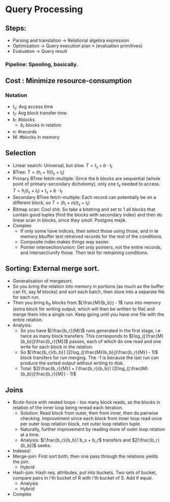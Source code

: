 # Query Processing

## Steps:
- Parsing and translation → Relational algebra expression
- Optimization → Query execution plan ≡ {evaluation primitives}
- Evaluation → Query result

### Pipeline: Spooling, basically.

## Cost : Minimize resource-consumption
### Notation
- $t_s$: Avg access time
- $t_t$: Avg block transfer time.
- b: #blocks
  - $b_r$ blocks in relation
- n: #records
- M: #blocks in memory

## Selection
- Linear search: Universal, but slow. $T = t_s + b ⋅ t_t$
- BTree: $T = (h_i + 1)(t_s + t_t)$
- Primary BTree fetch-multiple: Since the b blocks are sequential (whole point of primary-secondary dichotomy), only one $t_s$ needed to access. $T = h_i (t_s + t_t) + t_s + b ⋅ t_t$
- Secondary BTree fetch-multiple: Each record can potentially be on a different block, so $T = (h_i + n)(t_s + t_t)$
- Bitmap scan: Cool shit. So take a bitstring and set to 1 all blocks that contain good tuples (find the blocks with secondary index) and then do linear scan in blocks, since they smoll. Postgres mejik.
- Complex
  - If only some have indices, then select those using those, and in te memory bbuffer test retreived records for the rest of the conditions.
  - Composite index makes things way easier.
  - Pointer intersection/union: Get only pointers, not the entire records, and intersect/unify those. Then test for remaining conditions.

## Sorting: External merge sort.
- Generalisation of mergesort.
- So you bring the relation into memory in portions (as much as the buffer can fit, say M blocks) and sort each batch, then store into a separate file for each run.
- Then you bring $b_b$ blocks from $⌊\frac{M}{b_b}⌋ - 1$ runs into memory (extra block for writing output, which will then be written to file) and merge them into a single run. Keep going until you have one file with the entire relation.
- Analysis:
  - So you have $⌈\frac{b_r}{M}⌉$ runs generated in the first stage, i.e twice as many block transfers. This corresponds to $⌈log_{⌊\frac{M}{b_b}⌋}\frac{b_r}{M}⌉$ passes, each of which do one read and one write for each block in the relation.
  - So $⌈\frac{b_r}{b_b}⌉ (2⌈log_{⌊\frac{M}{b_b}⌋}\frac{b_r}{M}⌉ - 1)$ block transfers for run merging. The -1 is because the last run can produce the sorted output without writing to disk.
  - Total: $2⌈\frac{b_r}{M}⌉ + ⌈\frac{b_r}{b_b}⌉ (2⌈log_{⌊\frac{M}{b_b}⌋}\frac{b_r}{M}⌉ - 1)$

## Joins
- Brute-force with nested loops - too many block reads, as the blocks in relation of the inner loop being reread each iteration.
  - Solution: Read block from outer, then from inner, then do pairwise checking. Improvement since each block from inner loop read once per outer loop relation block, not outer loop relation tuple.
  - Naturally, further improvement by reading more of outer loop relation at a time.
  - Analysis: $⌈\frac{b_r}{b_b}⌉ b_s + b_r$ transfers and $2⌈\frac{b_r}{b_b}⌉$ seeks.
- Indexes!
- Merge-join: First sort both, then one pass through the relations yields the join.
  - Hybrid 
- Hash-join: Hash req. attributes, put into buckets. Two sets of bucket, compare pairs in i'th bucket of R with i'th bucket of S. Add if equal.
  - Analysis
  - Hybrid
- Complex